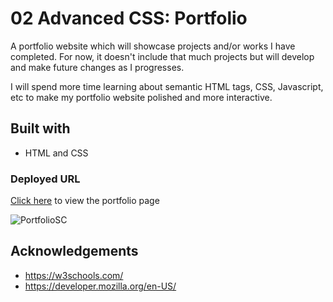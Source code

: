 # 02 Advanced CSS: Portfolio

A portfolio website which will showcase projects and/or works I have completed. 
For now, it doesn't include that much projects but will develop and make future changes as I progresses.

I will spend more time learning about semantic HTML tags, CSS, Javascript, etc to make my portfolio website polished and more interactive.


## Built with

* HTML and CSS

### Deployed URL
[Click here](https://miniigrace.github.io/MiniGrace-portfolio-website/) to view the portfolio page


![PortfolioSC](https://user-images.githubusercontent.com/112984208/201265985-02c8c59e-e35e-43a1-b63d-0892cde63d87.jpg)



## Acknowledgements
* https://w3schools.com/
* https://developer.mozilla.org/en-US/

